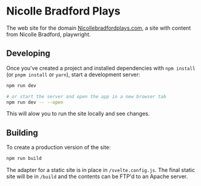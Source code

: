 # Nicolle Bradford Plays

The web site for the domain [Nicollebradfordplays.com](https://nicollebradfordplays.com), a site with content from Nicolle Bradford, playwright.

## Developing

Once you've created a project and installed dependencies with `npm install` (or `pnpm install` or `yarn`), start a development server:

```bash
npm run dev

# or start the server and open the app in a new browser tab
npm run dev -- --open
```

This will alow you to run the site locally and see changes.

## Building

To create a production version of the site:

```bash
npm run build
```

The adapter for a static site is in place in `/svelte.config.js`. The final static site will be in `/build` and the contents can be FTP'd to an Apache server.

